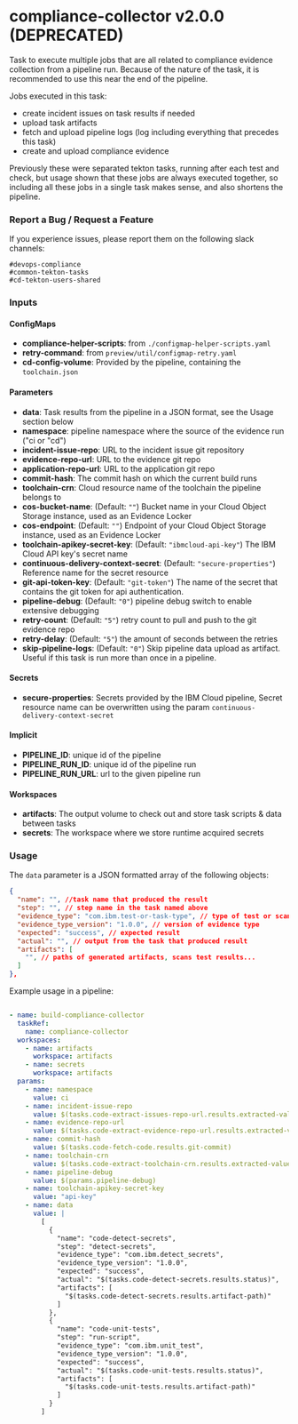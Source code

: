 # compliance-collector v2.0.0 (DEPRECATED)

Task to execute multiple jobs that are all related to compliance evidence collection from a pipeline run.
Because of the nature of the task, it is recommended to use this near the end of the pipeline.

Jobs executed in this task:

- create incident issues on task results if needed
- upload task artifacts
- fetch and upload pipeline logs (log including everything that precedes this task)
- create and upload compliance evidence

Previously these were separated tekton tasks, running after each test and check, but usage shown that these jobs are always executed together, so including all these jobs in a single task makes sense, and also shortens the pipeline.

### Report a Bug / Request a Feature

If you experience issues, please report them on the following slack channels:
```
#devops-compliance
#common-tekton-tasks
#cd-tekton-users-shared
```

### Inputs

#### ConfigMaps

- **compliance-helper-scripts**: from `./configmap-helper-scripts.yaml`
- **retry-command**: from `preview/util/configmap-retry.yaml`
- **cd-config-volume**: Provided by the pipeline, containing the `toolchain.json`

#### Parameters

- **data**: Task results from the pipeline in a JSON format, see the Usage section below
- **namespace**: pipeline namespace where the source of the evidence run ("ci or "cd")
- **incident-issue-repo**: URL to the incident issue git repository
- **evidence-repo-url**: URL to the evidence git repo
- **application-repo-url**: URL to the application git repo
- **commit-hash**: The commit hash on which the current build runs
- **toolchain-crn**: Cloud resource name of the toolchain the pipeline belongs to
- **cos-bucket-name**: (Default: `""`) Bucket name in your Cloud Object Storage instance, used as an Evidence Locker
- **cos-endpoint**: (Default: `""`) Endpoint of your Cloud Object Storage instance, used as an Evidence Locker
- **toolchain-apikey-secret-key**: (Default: `"ibmcloud-api-key"`) The IBM Cloud API key's secret name
- **continuous-delivery-context-secret**: (Default: `"secure-properties"`) Reference name for the secret resource
- **git-api-token-key**: (Default: `"git-token"`) The name of the secret that contains the git token for api authentication.
- **pipeline-debug**: (Default: `"0"`) pipeline debug switch to enable extensive debugging
- **retry-count**: (Default: `"5"`) retry count to pull and push to the git evidence repo
- **retry-delay**: (Default: `"5"`) the amount of seconds between the retries
- **skip-pipeline-logs**: (Default: `"0"`) Skip pipeline data upload as artifact. Useful if this task is run more than once in a pipeline.

#### Secrets

- **secure-properties**: Secrets provided by the IBM Cloud pipeline, Secret resource name can be overwritten using the param `continuous-delivery-context-secret`

#### Implicit

 - **PIPELINE_ID**: unique id of the pipeline
 - **PIPELINE_RUN_ID**: unique id of the pipeline run
 - **PIPELINE_RUN_URL**: url to the given pipeline run

#### Workspaces

- **artifacts**: The output volume to check out and store task scripts & data between tasks
- **secrets**: The workspace where we store runtime acquired secrets

### Usage

The `data` parameter is a JSON formatted array of the following objects:

```json
{
  "name": "", //task name that produced the result
  "step": "", // step name in the task named above
  "evidence_type": "com.ibm.test-or-task-type", // type of test or scan that will appear in compliance reports
  "evidence_type_version": "1.0.0", // version of evidence type
  "expected": "success", // expected result
  "actual": "", // output from the task that produced result
  "artifacts": [
    "", // paths of generated artifacts, scans test results...
  ]
},
```

Example usage in a pipeline:

```yaml

- name: build-compliance-collector
  taskRef:
    name: compliance-collector
  workspaces:
    - name: artifacts
      workspace: artifacts
    - name: secrets
      workspace: artifacts
  params:
    - name: namespace
      value: ci
    - name: incident-issue-repo
      value: $(tasks.code-extract-issues-repo-url.results.extracted-value)
    - name: evidence-repo-url
      value: $(tasks.code-extract-evidence-repo-url.results.extracted-value)
    - name: commit-hash
      value: $(tasks.code-fetch-code.results.git-commit)
    - name: toolchain-crn
      value: $(tasks.code-extract-toolchain-crn.results.extracted-value)
    - name: pipeline-debug
      value: $(params.pipeline-debug)
    - name: toolchain-apikey-secret-key
      value: "api-key"
    - name: data
      value: |
        [
          {
            "name": "code-detect-secrets",
            "step": "detect-secrets",
            "evidence_type": "com.ibm.detect_secrets",
            "evidence_type_version": "1.0.0",
            "expected": "success",
            "actual": "$(tasks.code-detect-secrets.results.status)",
            "artifacts": [
              "$(tasks.code-detect-secrets.results.artifact-path)"
            ]
          },
          {
            "name": "code-unit-tests",
            "step": "run-script",
            "evidence_type": "com.ibm.unit_test",
            "evidence_type_version": "1.0.0",
            "expected": "success",
            "actual": "$(tasks.code-unit-tests.results.status)",
            "artifacts": [
              "$(tasks.code-unit-tests.results.artifact-path)"
            ]
          }
        ]

```
